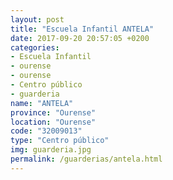 ```yaml
---
layout: post
title: "Escuela Infantil ANTELA"
date: 2017-09-20 20:57:05 +0200
categories:
- Escuela Infantil
- ourense
- ourense
- Centro público
- guarderia
name: "ANTELA"
province: "Ourense"
location: "Ourense"
code: "32009013"
type: "Centro público"
img: guarderia.jpg
permalink: /guarderias/antela.html
---
```

